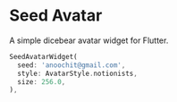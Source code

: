 # Seed Avatar

A simple dicebear avatar widget for Flutter.

```dart
SeedAvatarWidget(
  seed: 'anoochit@gmail.com',
  style: AvatarStyle.notionists,
  size: 256.0,
),
```